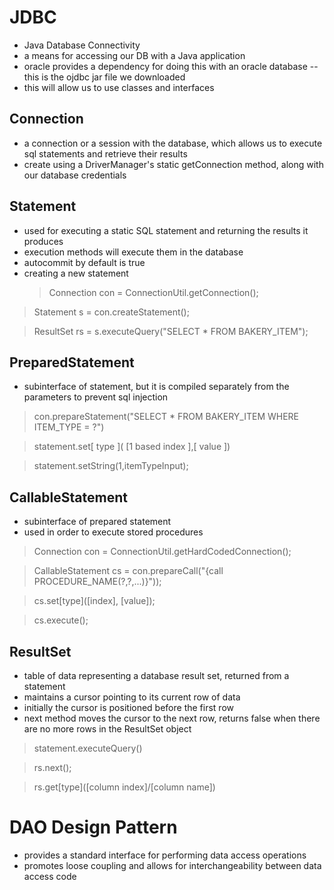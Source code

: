 # JDBC

- Java Database Connectivity
- a means for accessing our DB with a Java application
- oracle provides a dependency for doing this with an oracle database -- this is the ojdbc jar file we downloaded
- this will allow us to use classes and interfaces

## Connection

- a connection or a session with the database, which allows us to execute sql statements and retrieve their results
- create using a DriverManager's static getConnection method, along with our database credentials

## Statement

- used for executing a static SQL statement and returning the results it produces
- execution methods will execute them in the database
- autocommit by default is true
- creating a new statement
  > Connection con = ConnectionUtil.getConnection();

> Statement s = con.createStatement();

> ResultSet rs = s.executeQuery("SELECT \* FROM BAKERY_ITEM");

## PreparedStatement

- subinterface of statement, but it is compiled separately from the parameters to prevent sql injection

> con.prepareStatement("SELECT \* FROM BAKERY_ITEM WHERE ITEM_TYPE = ?")

> statement.set[ type ]( [1 based index ],[ value ])

> statement.setString(1,itemTypeInput);

## CallableStatement

- subinterface of prepared statement
- used in order to execute stored procedures

> Connection con = ConnectionUtil.getHardCodedConnection();

> CallableStatement cs = con.prepareCall("{call PROCEDURE_NAME(?,?,...)}"));

> cs.set[type]([index], [value]);

> cs.execute();

## ResultSet

- table of data representing a database result set, returned from a statement
- maintains a cursor pointing to its current row of data
- initially the cursor is positioned before the first row
- next method moves the cursor to the next row, returns false when there are no more rows in the ResultSet object

> statement.executeQuery()

> rs.next();

> rs.get[type]([column index]/[column name])

# DAO Design Pattern

- provides a standard interface for performing data access operations
- promotes loose coupling and allows for interchangeability between data access code

